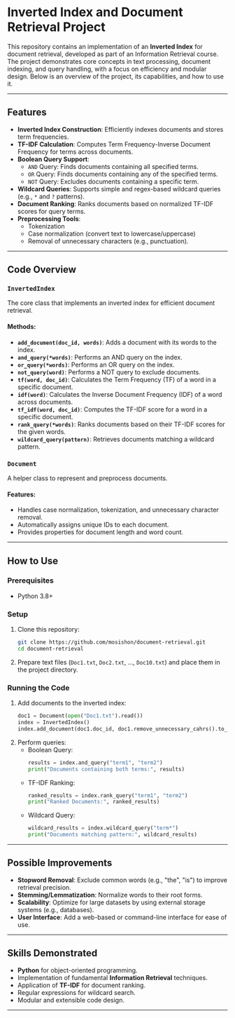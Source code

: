 # Inverted Index and Document Retrieval Project

This repository contains an implementation of an **Inverted Index** for document retrieval, developed as part of an Information Retrieval course. The project demonstrates core concepts in text processing, document indexing, and query handling, with a focus on efficiency and modular design. Below is an overview of the project, its capabilities, and how to use it.

---

## Features

- **Inverted Index Construction**: Efficiently indexes documents and stores term frequencies.
- **TF-IDF Calculation**: Computes Term Frequency-Inverse Document Frequency for terms across documents.
- **Boolean Query Support**:
  - `AND` Query: Finds documents containing all specified terms.
  - `OR` Query: Finds documents containing any of the specified terms.
  - `NOT` Query: Excludes documents containing a specific term.
- **Wildcard Queries**: Supports simple and regex-based wildcard queries (e.g., `*` and `?` patterns).
- **Document Ranking**: Ranks documents based on normalized TF-IDF scores for query terms.
- **Preprocessing Tools**:
  - Tokenization
  - Case normalization (convert text to lowercase/uppercase)
  - Removal of unnecessary characters (e.g., punctuation).

---

## Code Overview

### `InvertedIndex`
The core class that implements an inverted index for efficient document retrieval.

#### Methods:
- **`add_document(doc_id, words)`**: Adds a document with its words to the index.
- **`and_query(*words)`**: Performs an AND query on the index.
- **`or_query(*words)`**: Performs an OR query on the index.
- **`not_query(word)`**: Performs a NOT query to exclude documents.
- **`tf(word, doc_id)`**: Calculates the Term Frequency (TF) of a word in a specific document.
- **`idf(word)`**: Calculates the Inverse Document Frequency (IDF) of a word across documents.
- **`tf_idf(word, doc_id)`**: Computes the TF-IDF score for a word in a specific document.
- **`rank_query(*words)`**: Ranks documents based on their TF-IDF scores for the given words.
- **`wildcard_query(pattern)`**: Retrieves documents matching a wildcard pattern.

### `Document`
A helper class to represent and preprocess documents.

#### Features:
- Handles case normalization, tokenization, and unnecessary character removal.
- Automatically assigns unique IDs to each document.
- Provides properties for document length and word count.

---

## How to Use

### Prerequisites
- Python 3.8+

### Setup
1. Clone this repository:
   ```bash
   git clone https://github.com/mosishon/document-retrieval.git
   cd document-retrieval
   ```
2. Prepare text files (`Doc1.txt`, `Doc2.txt`, ..., `Doc10.txt`) and place them in the project directory.

### Running the Code

1. Add documents to the inverted index:
   ```python
   doc1 = Document(open("Doc1.txt").read())
   index = InvertedIndex()
   index.add_document(doc1.doc_id, doc1.remove_unnecessary_cahrs().to_lower().tokenize())
   ```
2. Perform queries:
   - Boolean Query:
     ```python
     results = index.and_query("term1", "term2")
     print("Documents containing both terms:", results)
     ```
   - TF-IDF Ranking:
     ```python
     ranked_results = index.rank_query("term1", "term2")
     print("Ranked Documents:", ranked_results)
     ```
   - Wildcard Query:
     ```python
     wildcard_results = index.wildcard_query("term*")
     print("Documents matching pattern:", wildcard_results)
     ```

---
## Possible Improvements

- **Stopword Removal**: Exclude common words (e.g., "the", "is") to improve retrieval precision.
- **Stemming/Lemmatization**: Normalize words to their root forms.
- **Scalability**: Optimize for large datasets by using external storage systems (e.g., databases).
- **User Interface**: Add a web-based or command-line interface for ease of use.

---

## Skills Demonstrated

- **Python** for object-oriented programming.
- Implementation of fundamental **Information Retrieval** techniques.
- Application of **TF-IDF** for document ranking.
- Regular expressions for wildcard search.
- Modular and extensible code design.

---



